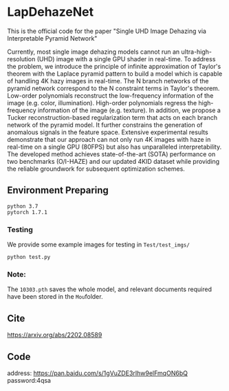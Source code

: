 # LapDehazeNet

This is the official code for the paper "Single UHD Image Dehazing via Interpretable Pyramid Network"

Currently, most single image dehazing models cannot run an ultra-high-resolution (UHD) image with a single GPU shader in real-time. To address the problem, we introduce the principle of infinite approximation of Taylor's theorem with the Laplace pyramid pattern to build a model which is capable of handling 4K hazy images in real-time. The N branch networks of the pyramid network correspond to the N constraint terms in Taylor's theorem. Low-order polynomials reconstruct the low-frequency information of the image (e.g. color, illumination). High-order polynomials regress the high-frequency information of the image (e.g. texture). In addition, we propose a Tucker reconstruction-based regularization term that acts on each branch network of the pyramid model. It further constrains the generation of anomalous signals in the feature space. Extensive experimental results demonstrate that our approach can not only run 4K images with haze in real-time on a single GPU (80FPS) but also has unparalleled interpretability. The developed method achieves state-of-the-art (SOTA) performance on two benchmarks (O/I-HAZE) and our updated 4KID dataset while providing the reliable groundwork for subsequent optimization schemes.

## Environment Preparing

```
python 3.7
pytorch 1.7.1
```

### Testing

We provide some example images for testing in `Test/test_imgs/`

```
python test.py
```

### Note:

The `10303.pth` saves the whole model, and relevant documents required have been stored in the `Mou`folder.

## Cite

https://arxiv.org/abs/2202.08589

## Code
address: https://pan.baidu.com/s/1gVuZDE3rIhw9elFmqON6bQ  password:4qsa 
